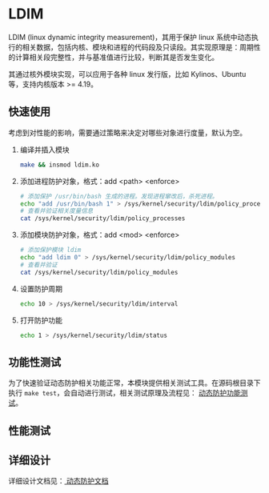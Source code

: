 # LDIM 

LDIM (linux dynamic integrity measurement)，其用于保护 linux 系统中动态执行的相关数据，包括内核、模块和进程的代码段及只读段。其实现原理是：周期性的计算相关段完整性，并与基准值进行比较，判断其是否发生变化。

其通过核外模块实现，可以应用于各种 linux 发行版，比如 Kylinos、Ubuntu 等，支持内核版本 >= 4.19。

## 快速使用

考虑到对性能的影响，需要通过策略来决定对哪些对象进行度量，默认为空。

1. 编译并插入模块
   
   ```bash
   make && insmod ldim.ko
   ```

2. 添加进程防护对象，格式：add \<path> \<enforce>

   ```bash
   # 添加保护 /usr/bin/bash 生成的进程。发现进程窜改后，杀死进程。
   echo "add /usr/bin/bash 1" > /sys/kernel/security/ldim/policy_processes
   # 查看并验证相关度量信息
   cat /sys/kernel/security/ldim/policy_processes
   ```

3. 添加模块防护对象，格式：add \<mod> \<enforce>

   ```bash
   # 添加保护模块 ldim
   echo "add ldim 0" > /sys/kernel/security/ldim/policy_modules
   # 查看并验证
   cat /sys/kernel/security/ldim/policy_modules
   ```

4. 设置防护周期

   ```bash
   echo 10 > /sys/kernel/security/ldim/interval
   ```

5. 打开防护功能

   ```bash
   echo 1 > /sys/kernel/security/ldim/status
   ```

## 功能性测试

为了快速验证动态防护相关功能正常，本模块提供相关测试工具。在源码根目录下执行 `make test`，会自动进行测试，相关测试原理及流程见： [动态防护功能测试](./test/README.md)。

## 性能测试



## 详细设计


详细设计文档见：[ 动态防护文档 ](https://fluidog.notion.site/1cfbfb77ca7d417695590386290594cd)
